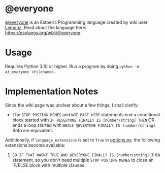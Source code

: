 # @everyone
[@everyone](https://esolangs.org/wiki/@everyone) is an Estoeric Programming language created by wiki user [Lemonz](https://esolangs.org/wiki/User:Lemonz). Read about the language here: https://esolangs.org/wiki/@everyone.

# Usage
Requires Python 3.10 or higher.
Run a program by doing `python -m at_everyone <filename>`.

# Implementation Notes
Since the wiki page was unclear about a few things, I shall clarify:
* The `STOP POSTING MEMES` and `NOT PAST HERE` statements end a conditional block started with `IF @EVERYONE FINALLY IS [number/string] THEN` OR ends a loop started with `WHILE @EVERYONE FINALLY IS [number/string]`. Both are equivalent.

Additionally, if `language_extensions` is set to `True` in [options.py](at_everyone/options.py), the following extensions become available:
1. `SO IF THAT WASNT TRUE AND @EVERYONE FINALLY IS [number/string] THEN` statement, so you don't need multiple `STOP POSTING MEMES` to close an IF/ELSE block with multiple clauses.
